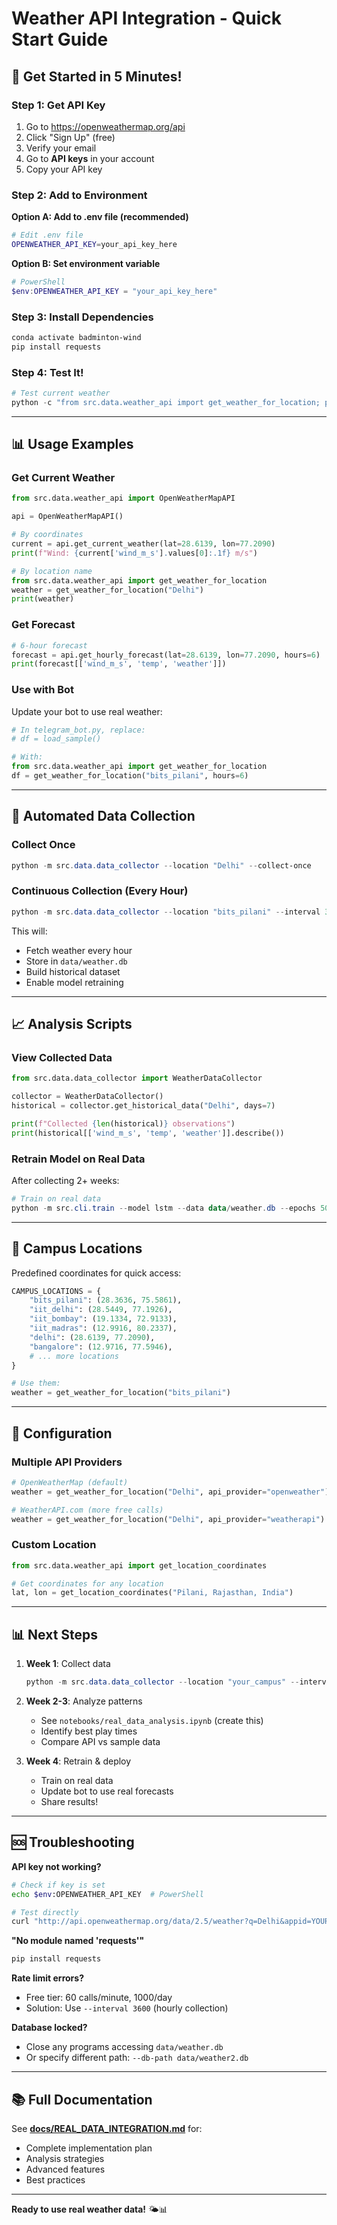 # Weather API Integration - Quick Start Guide

## 🚀 Get Started in 5 Minutes!

### Step 1: Get API Key

1. Go to https://openweathermap.org/api
2. Click "Sign Up" (free)
3. Verify your email
4. Go to **API keys** in your account
5. Copy your API key

### Step 2: Add to Environment

**Option A: Add to .env file (recommended)**
```bash
# Edit .env file
OPENWEATHER_API_KEY=your_api_key_here
```

**Option B: Set environment variable**
```powershell
# PowerShell
$env:OPENWEATHER_API_KEY = "your_api_key_here"
```

### Step 3: Install Dependencies

```powershell
conda activate badminton-wind
pip install requests
```

### Step 4: Test It!

```powershell
# Test current weather
python -c "from src.data.weather_api import get_weather_for_location; print(get_weather_for_location('Delhi'))"
```

---

## 📊 Usage Examples

### Get Current Weather

```python
from src.data.weather_api import OpenWeatherMapAPI

api = OpenWeatherMapAPI()

# By coordinates
current = api.get_current_weather(lat=28.6139, lon=77.2090)
print(f"Wind: {current['wind_m_s'].values[0]:.1f} m/s")

# By location name
from src.data.weather_api import get_weather_for_location
weather = get_weather_for_location("Delhi")
print(weather)
```

### Get Forecast

```python
# 6-hour forecast
forecast = api.get_hourly_forecast(lat=28.6139, lon=77.2090, hours=6)
print(forecast[['wind_m_s', 'temp', 'weather']])
```

### Use with Bot

Update your bot to use real weather:

```python
# In telegram_bot.py, replace:
# df = load_sample()

# With:
from src.data.weather_api import get_weather_for_location
df = get_weather_for_location("bits_pilani", hours=6)
```

---

## 🔄 Automated Data Collection

### Collect Once

```powershell
python -m src.data.data_collector --location "Delhi" --collect-once
```

### Continuous Collection (Every Hour)

```powershell
python -m src.data.data_collector --location "bits_pilani" --interval 3600
```

This will:
- Fetch weather every hour
- Store in `data/weather.db`
- Build historical dataset
- Enable model retraining

---

## 📈 Analysis Scripts

### View Collected Data

```python
from src.data.data_collector import WeatherDataCollector

collector = WeatherDataCollector()
historical = collector.get_historical_data("Delhi", days=7)

print(f"Collected {len(historical)} observations")
print(historical[['wind_m_s', 'temp', 'weather']].describe())
```

### Retrain Model on Real Data

After collecting 2+ weeks:

```powershell
# Train on real data
python -m src.cli.train --model lstm --data data/weather.db --epochs 50
```

---

## 🎯 Campus Locations

Predefined coordinates for quick access:

```python
CAMPUS_LOCATIONS = {
    "bits_pilani": (28.3636, 75.5861),
    "iit_delhi": (28.5449, 77.1926),
    "iit_bombay": (19.1334, 72.9133),
    "iit_madras": (12.9916, 80.2337),
    "delhi": (28.6139, 77.2090),
    "bangalore": (12.9716, 77.5946),
    # ... more locations
}

# Use them:
weather = get_weather_for_location("bits_pilani")
```

---

## 🔧 Configuration

### Multiple API Providers

```python
# OpenWeatherMap (default)
weather = get_weather_for_location("Delhi", api_provider="openweather")

# WeatherAPI.com (more free calls)
weather = get_weather_for_location("Delhi", api_provider="weatherapi")
```

### Custom Location

```python
from src.data.weather_api import get_location_coordinates

# Get coordinates for any location
lat, lon = get_location_coordinates("Pilani, Rajasthan, India")
```

---

## 📊 Next Steps

1. **Week 1**: Collect data
   ```powershell
   python -m src.data.data_collector --location "your_campus" --interval 3600
   ```

2. **Week 2-3**: Analyze patterns
   - See `notebooks/real_data_analysis.ipynb` (create this)
   - Identify best play times
   - Compare API vs sample data

3. **Week 4**: Retrain & deploy
   - Train on real data
   - Update bot to use real forecasts
   - Share results!

---

## 🆘 Troubleshooting

**API key not working?**
```bash
# Check if key is set
echo $env:OPENWEATHER_API_KEY  # PowerShell

# Test directly
curl "http://api.openweathermap.org/data/2.5/weather?q=Delhi&appid=YOUR_KEY"
```

**"No module named 'requests'"**
```bash
pip install requests
```

**Rate limit errors?**
- Free tier: 60 calls/minute, 1000/day
- Solution: Use `--interval 3600` (hourly collection)

**Database locked?**
- Close any programs accessing `data/weather.db`
- Or specify different path: `--db-path data/weather2.db`

---

## 📚 Full Documentation

See **[docs/REAL_DATA_INTEGRATION.md](REAL_DATA_INTEGRATION.md)** for:
- Complete implementation plan
- Analysis strategies
- Advanced features
- Best practices

---

**Ready to use real weather data!** 🌤️📊
